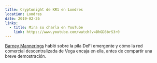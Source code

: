 ```yaml
---
title: Cryptonight de KR1 en Londres
location: Londres
date: 2019-02-26
links:
  - title: Mira su charla en YouTube
    link: https://www.youtube.com/watch?v=DhGD8brS3r0
---
```


<a href="https://twitter.com/barnabee" target="_blank">Barney Mannerings</a> habló sobre la pila DeFi emergente y cómo la red comercial descentralizada de Vega encaja en ella, antes de compartir una breve demostración.
